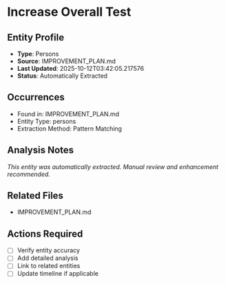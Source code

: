 # Increase Overall Test

## Entity Profile
- **Type**: Persons
- **Source**: IMPROVEMENT_PLAN.md
- **Last Updated**: 2025-10-12T03:42:05.217576
- **Status**: Automatically Extracted

## Occurrences
- Found in: IMPROVEMENT_PLAN.md
- Entity Type: persons
- Extraction Method: Pattern Matching

## Analysis Notes
*This entity was automatically extracted. Manual review and enhancement recommended.*

## Related Files
- IMPROVEMENT_PLAN.md

## Actions Required
- [ ] Verify entity accuracy
- [ ] Add detailed analysis
- [ ] Link to related entities
- [ ] Update timeline if applicable
